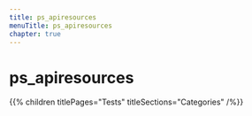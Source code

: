 ```yaml
---
title: ps_apiresources
menuTitle: ps_apiresources
chapter: true
---
```


# ps_apiresources

{{% children titlePages="Tests" titleSections="Categories" /%}}
